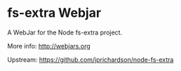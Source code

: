 fs-extra Webjar
===============

A WebJar for the Node fs-extra project.

More info: http://webjars.org

Upstream: https://github.com/jprichardson/node-fs-extra
